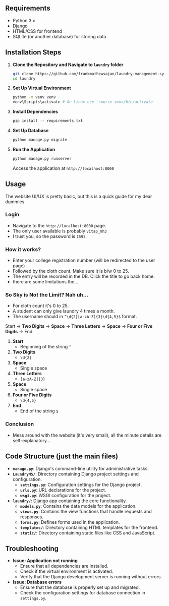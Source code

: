 ## Requirements

- Python 3.x
- Django
- HTML/CSS for frontend
- SQLite (or another database) for storing data

## Installation Steps

1. **Clone the Repository and Navigate to `laundry` folder**
    
    ```bash
    git clone https://github.com/frankmathewsajan/laundry-management-system.git
    cd laundry
    ```
    
2. **Set Up Virtual Environment**
    
    ```bash
    python -m venv venv
    venv\Scripts\activate # On Linux use `source venv/bin/activate`
    ```
    
3. **Install Dependencies**
    
    ```bash
    pip install -r requirements.txt
    ```
    
4. **Set Up Database**
    
    ```bash
    python manage.py migrate
    ```
    
5. **Run the Application**
    
    ```python
    python manage.py runserver
    ```
    
    Access the application at `http://localhost:8000`
    

## Usage

The website UI/UX is pretty basic, but this is a quick guide for my dear dummies.

### Login

- Navigate to the `http://localhost:8000` page.
- The only user available is probably `vitap_mh3`
- I trust you, so the password is `1593`.

### How it works?

- Enter your college registration number (will be redirected to the user page)
- Followed by the cloth count. Make sure it is b/w 0 to 25.
- The entry will be recorded in the DB. Click the title to go back home.
- there are some limitations tho...

### So Sky is Not the Limit? Nah uh...

- For cloth count it's 0 to 25.
- A student can only give laundry 4 times a month.
- The username should in `^\d{2}[a-zA-Z]{3}\d{4,5}$` format.

Start -> **Two Digits** -> **Space** -> **Three Letters** -> **Space** -> **Four or Five Digits** -> End

1. **Start**
   - Beginning of the string `^`
2. **Two Digits**
   - `\d{2}`
3. **Space**
   - Single space ` `
4. **Three Letters**
   - `[a-zA-Z]{3}`
5. **Space**
   - Single space ` `
6. **Four or Five Digits**
   - `\d{4,5}`
7. **End**
   - End of the string `$`

### Conclusion

- Mess around with the website (it's very small), all the minute details are self-explanatory... 

## Code Structure (just the main files)

- **`manage.py`**: Django's command-line utility for administrative tasks.
- **`LaundryMS/`**: Directory containing Django project settings and configuration.
    - **`settings.py`**: Configuration settings for the Django project.
    - **`urls.py`**: URL declarations for the project.
    - **`wsgi.py`**: WSGI configuration for the project.
- **`laundry/`**: Django app containing the core functionality.
    - **`models.py`**: Contains the data models for the application.
    - **`views.py`**: Contains the view functions that handle requests and responses.
    - **`forms.py`**: Defines forms used in the application.
    - **`templates/`**: Directory containing HTML templates for the frontend.
    - **`static/`**: Directory containing static files like CSS and JavaScript.

## Troubleshooting

- **Issue: Application not running**
    - Ensure that all dependencies are installed.
    - Check if the virtual environment is activated.
    - Verify that the Django development server is running without errors.
- **Issue: Database errors**
    - Ensure that the database is properly set up and migrated.
    - Check the configuration settings for database connection in `settings.py`.
